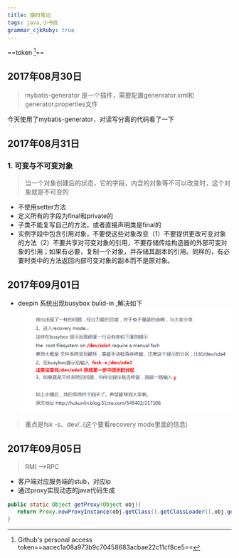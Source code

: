 ```yaml
---
title: 猿码笔记 
tags: java,小书匠
grammar_cjkRuby: true
---
```

==token [^1]==

## 2017年08月30日

> mybatis-generator 是一个插件，需要配置genenrator.xml和generator.properties文件


  今天使用了mybatis-generator，对读写分离的代码看了一下
  
 ## 2017年08月31日
 ### 1. 可变与不可变对象
 >  当一个对象创建后的状态，它的字段，内含的对象等不可以改变时，这个对象就是不可变的

 - 不使用setter方法
 - 定义所有的字段为final和private的
 - 子类不能复写自己的方法，或者直接声明类是final的
 - 实例字段中包含引用对象，不要使这些对象改变（1）不要提供更改可变对象的方法（2）不要共享对可变对象的引用，不要存储传给构造器的外部可变对象的引用；如果有必要，复制一个对象，并存储其副本的引用。同样的，有必要时类中的方法返回内部可变对象的副本而不是原对象。

## 2017年09月01日
- deepin 系统出现busybox bulid-in ,解决如下
![enter description here][1]
> 重点是fsk -s、dev/..(这个要看recovery mode里面的信息)

 


  [1]: ./images/1504236650538.jpg

## 2017年09月05日
> RMI -->RPC

 * 客户端对应服务端的stub，对应ip
 * 通过proxy实现动态的java代码生成
 
 ```java
public static Object getProxy(Object obj){
	return Proxy.newProxyInstance(obj.getClass().getClassLoader(),obj.getClass().getInterfaces(),new RPCProxyClient(obj));		
}
 ```





























[^1]: Github's personal access token==aacec1a08a973b9c70458683acbae22c11cf8ce5==